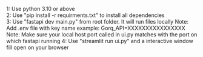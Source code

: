 1: Use python 3.10 or above  
2: Use "pip install -r requirments.txt"  to install all dependencies  
3: Use "fastapi dev main.py" from root folder. It will run files locally
Note:  Add .env file with key name example:  Gorq_API=XXXXXXXXXXXXXXXX
Note: Make sure your local host port called in ui.py matches with the port on which fastapi running
4: Use "streamlit run ui.py" and a interactive window fill open on your browser 

